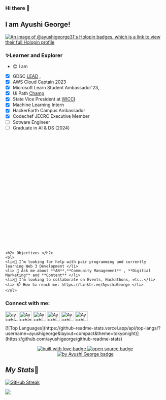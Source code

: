### Hi there 👋 
## I am Ayushi George!

[![An image of @ayushigeorge31's Holopin badges, which is a link to view their full Holopin profile](https://holopin.me/ayushigeorge31)](https://holopin.io/@ayushigeorge31)



### ✨Learner and Explorer
<!--
**ayushigeorge/ayushigeorge** is a  _special_ ✨ repository because its `README.md` (this file) appears on your GitHub profile.

Here are some ideas to get you started:
-->
- 😊 I am 
* [x] GDSC [LEAD](https://g.dev/ayushigeorge31) , 
* [X] AWS Cloud Captain 2023
* [x] Microsoft Learn Student Ambassador'23, 
* [x] Ui Path [Champ](https://forum.uipath.com/t/meet-the-uipath-student-developer-champions-2022-2023/482621)
* [x] State Vice President at [WICCI](https://wicci.in/ayushi-george)
* [X] Machine Learning Intern
* [X] HackerEarth Campus Ambassador
* [x] Codechef JECRC Executive Member
* [ ] Sotware Engineer
* [ ] Graduate in AI & DS (2024)

<p align="right">
  <img src="https://user-images.githubusercontent.com/76419649/224656419-6904d8d7-a978-4216-9c62-f08f6e4b7c71.jpg" width="350" title="ayushi george"
       style="display: inline-block; margin: 0 auto; max-width: 0px"></p>
  

``` 
<h2> Objectives </h2> 
<ol> 
<li>🤔 I’m looking for help with pair programming and currently learning Web 3 Development </li>
<li> 💬 Ask me about **AR**,**Community Management** , **Digitial Marketing** and **Content** </li>
<li>👯 I’m looking to collaborate on Events, Hackathons, etc..</li>
<li> 📫 How to reach me: https://linktr.ee/AyushiGeorge </li>
</ol>
```

<h3 align="left">Connect with me:</h3>
<p align="left">
<a href="www.linkedin.com/in/ayushi-george/" target="blank"><img align="center" src="https://raw.githubusercontent.com/rahuldkjain/github-profile-readme-generator/master/src/images/icons/Social/linked-in-alt.svg" alt="ayushi-george/" height="30" width="40" /></a>
<a href="https://fb.com/ayushigeorge.941" target="blank"><img align="center" src="https://raw.githubusercontent.com/rahuldkjain/github-profile-readme-generator/master/src/images/icons/Social/facebook.svg" alt="Ayushigeorge" height="30" width="40" /></a> 
<a href="https://instagram.com/theengineergeorge" target="blank"><img align="center" src="https://raw.githubusercontent.com/rahuldkjain/github-profile-readme-generator/master/src/images/icons/Social/instagram.svg" alt="AyushiGeorge" height="30" width="40" /></a>
<a href="https://www.codechef.com/users/ayushigeorge31" target="blank"><img align="center" src="https://cdn.jsdelivr.net/npm/simple-icons@3.1.0/icons/codechef.svg" alt="AyushiGeorge" height="30" width="40" /></a>
<a href="https://www.hackerrank.com/ayushigeorge31" target="blank"><img align="center" src="https://raw.githubusercontent.com/rahuldkjain/github-profile-readme-generator/master/src/images/icons/Social/hackerrank.svg" alt="AyushiGeorge" height="30" width="40" /></a>
<a href="https://www.leetcode.com/ayushigeorge31/" target="blank"><img align="center" src="https://raw.githubusercontent.com/rahuldkjain/github-profile-readme-generator/master/src/images/icons/Social/leet-code.svg" alt="AyushiGeorge" height="30" width="40" /></a> 
</p>
[![Top Languages](https://github-readme-stats.vercel.app/api/top-langs/?username=ayushigeorge&layout=compact&theme=tokyonight)](https://github.com/ayushigeorge/github-readme-stats)
<br>
<p align="center">
  <a href="https://github.com/ayushigeorge" target="_blank" rel="noopener noreferrer">
    <img src="https://forthebadge.com/images/badges/built-with-love.svg" alt="built with love badge" />
 </a>
  <a href="https://github.com/ayushigeorge" target="_blank" rel="noopener noreferrer">
    <img src="https://forthebadge.com/images/badges/open-source.svg" alt="open source badge" />
 </a>
 <br />
  <a href="https://github.com/ayushigeorge" target="_blank" rel="noopener noreferrer">
    <img src="https://forthebadge.com/images/badges/built-by-developers.svg" alt=" by Ayushi George badge" />
 </a>
</p>

## *My Stats*🔗
[![GitHub Streak](https://github-readme-streak-stats.herokuapp.com?user=ayushigeorge&theme=monokai)](https://git.io/streak-stats)

<a href="https://github.com/ayushigeorge">
 <img 
   src="https://github-readme-stats.vercel.app/api?username=ayushigeorge&show_icons=true&theme=tokyonight" 
/>
 


